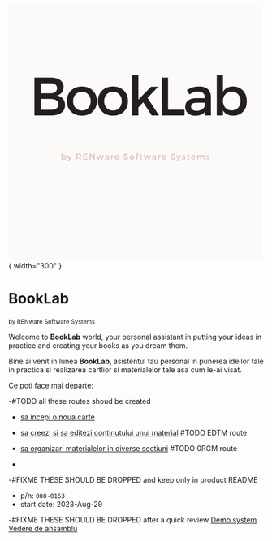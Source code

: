 ![booklab_logo](pictures/booklab_logo.png){ width="300" }

# BookLab

<small markdown>by RENware Software Systems</small>

Welcome to **BookLab** world, your personal assistant in putting your ideas in practice and creating your books as you dream them.

Bine ai venit in lunea **BookLab**, asistentul tau personal in punerea ideilor tale in practica si realizarea cartlior si materialelor tale asa cum le-ai visat.

Ce poti face mai departe:

-#TODO all these routes shoud be created

* [sa incepi o noua carte](http://booklab.renware.eu/newbook)

* [sa creezi si sa editezi continutului unui material](http://booklab.renware.eu/edtm) #TODO EDTM route

* [sa organizari materialelor in diverse sectiuni](http://booklab.renware.eu/orgm) #TODO 0RGM route

* 






-#FIXME THESE SHOULD BE DROPPED and keep only in product README
* p/n: `000-0163`
* start date: 2023-Aug-29


-#FIXME THESE SHOULD BE DROPPED after a quick review
[Demo system](http://booklab.renware.eu)<br>
[Vedere de ansamblu](help/130.02-Overview.md)





